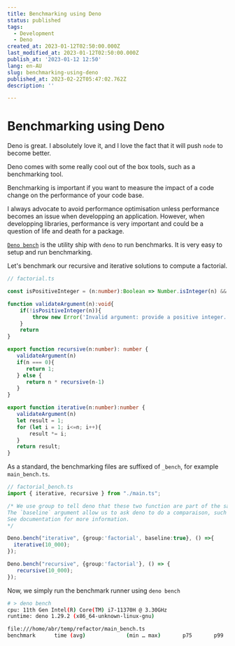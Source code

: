 ```yaml
---
title: Benchmarking using Deno
status: published
tags:
  - Development
  - Deno
created_at: 2023-01-12T02:50:00.000Z
last_modified_at: 2023-01-12T02:50:00.000Z
publish_at: '2023-01-12 12:50'
lang: en-AU
slug: benchmarking-using-deno
published_at: 2023-02-22T05:47:02.762Z
description: ''

--- 
```

# Benchmarking using Deno
Deno is great. 
I absolutely love it, and I love the fact that it will push `node` to become better.

Deno comes with some really cool out of the box tools, such as a benchmarking tool.

Benchmarking is important if you want to measure the impact of a code change on the performance of your code base.

I always advocate to avoid performance optimisation unless performance becomes an issue when developping an application.
However, when developping libraries, performance is very important and could be a question of life and death for a package.

[`Deno bench`](https://deno.land/manual@v1.29.1/tools/benchmarker) is the utility ship with `deno` to run benchmarks. 
It is very easy to setup and run benchmarking.

Let's benchmark our recursive and iterative solutions to compute a factorial.

```typescript
// factorial.ts

const isPositiveInteger = (n:number):Boolean => Number.isInteger(n) && n>0

function validateArgument(n):void{
	if(!isPositiveInteger(n)){
		throw new Error('Invalid argument: provide a positive integer.')
	}
	return
}

export function recursive(n:number): number {
   validateArgument(n)
   if(n === 0){
      return 1;
   } else {
      return n * recursive(n-1)
   }
}

export function iterative(n:number):number {
   validateArgument(n)
   let result = 1;
   for (let i = 1; i<=n; i++){
       result *= i; 
   }
   return result;
}
```

As a standard, the benchmarking files are suffixed of `_bench`, for example `main_bench.ts`.

```typescript
// factorial_bench.ts
import { iterative, recursive } from "./main.ts";

/* We use group to tell deno that these two function are part of the same benchmark group.
The `baseline` argument allow us to ask deno to do a comparaison, such as bar() is 10x faster than foo(). 
See documentation for more information.
*/

Deno.bench("iterative", {group:'factorial', baseline:true}, () =>{
  iterative(10_000);
});

Deno.bench("recursive", {group:'factorial'}, () => {
   recursive(10_000);
});
```

Now, we simply run the benchmark runner using `deno bench`

```sh
# > deno bench
cpu: 11th Gen Intel(R) Core(TM) i7-11370H @ 3.30GHz
runtime: deno 1.29.2 (x86_64-unknown-linux-gnu)

file:///home/abr/temp/refactor/main_bench.ts
benchmark      time (avg)             (min … max)       p75       p99      p995